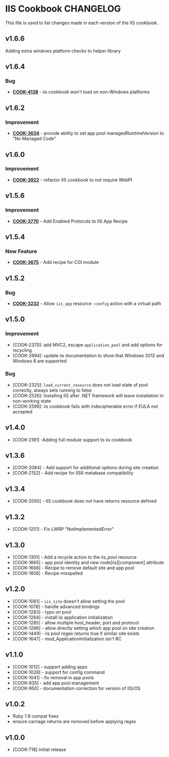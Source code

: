 IIS Cookbook CHANGELOG
======================
This file is used to list changes made in each version of the IIS cookbook.


v1.6.6
------
Adding extra windows platform checks to helper library


v1.6.4
------
### Bug
- **[COOK-4138](https://tickets.opscode.com/browse/COOK-4138)** - iis cookbook won't load on non-Windows platforms


v1.6.2
------
### Improvement
- **[COOK-3634](https://tickets.opscode.com/browse/COOK-3634)** - provide ability to set app pool managedRuntimeVersion to "No Managed Code"


v1.6.0
------
### Improvement
- **[COOK-3922](https://tickets.opscode.com/browse/COOK-3922)** - refactor IIS cookbook to not require WebPI


v1.5.6
------
### Improvement
- **[COOK-3770](https://tickets.opscode.com/browse/COOK-3770)** - Add Enabled Protocols to IIS App Recipe


v1.5.4
------
### New Feature
- **[COOK-3675](https://tickets.opscode.com/browse/COOK-3675)** - Add recipe for CGI module

v1.5.2
------
### Bug
- **[COOK-3232](https://tickets.opscode.com/browse/COOK-3232)** - Allow `iis_app` resource `:config` action with a virtual path

v1.5.0
------
### Improvement

- [COOK-2370]: add MVC2, escape `application_pool` and add options for
  recycling
- [COOK-2694]: update iis documentation to show that Windows 2012 and
  Windows 8 are supported

### Bug

- [COOK-2325]: `load_current_resource` does not load state of pool
  correctly, always sets running to false
- [COOK-2526]: Installing IIS after .NET framework will leave
  installation in non-working state
- [COOK-2596]: iis cookbook fails with indecipherable error if EULA
  not accepted

v1.4.0
------
* [COOK-2181] -Adding full module support to iis cookbook

v1.3.6
------
* [COOK-2084] - Add support for additional options during site creation
* [COOK-2152] - Add recipe for IIS6 metabase compatibility

v1.3.4
------
* [COOK-2050] - IIS cookbook does not have returns resource defined

v1.3.2
------
* [COOK-1251] - Fix LWRP "NotImplementedError"

v1.3.0
------
* [COOK-1301] - Add a recycle action to the iis_pool resource
* [COOK-1665] - app pool identity and new node[iis][component] attribute
* [COOK-1666] - Recipe to remove default site and app pool
* [COOK-1858] - Recipe misspelled

v1.2.0
------
* [COOK-1061] - `iis_site` doesn't allow setting the pool
* [COOK-1078] - handle advanced bindings
* [COOK-1283] - typo on pool
* [COOK-1284] - install iis application initialization
* [COOK-1285] - allow multiple host_header, port and protocol
* [COOK-1286] - allow directly setting which app pool on site creation
* [COOK-1449] - iis pool regex returns true if similar site exists
* [COOK-1647] - mod_ApplicationInitialization isn't RC

v1.1.0
------
* [COOK-1012] - support adding apps
* [COOK-1028] - support for config command
* [COOK-1041] - fix removal in app pools
* [COOK-835] - add app pool management
* [COOK-950] - documentation correction for version of IIS/OS

v1.0.2
------
* Ruby 1.9 compat fixes
* ensure carriage returns are removed before applying regex

v1.0.0
------
* [COOK-718] initial release
